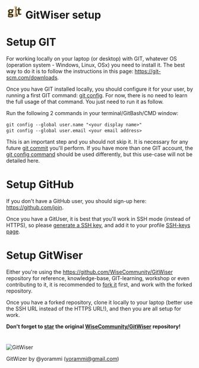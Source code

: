 # ![GitWiser](../../resources/images/GitWiser-logo-smaller.png) GitWiser setup

# Setup GIT
For working locally on your laptop (or desktop) with GIT, whatever OS (operation system - Windows, Linux, OSx) you need to install it. The best way to do it is to follow the instructions in this page: https://git-scm.com/downloads.

Once you have GIT installed locally, you should configure it for your user, by running a first GIT command: [git config](../../git/commands/git-config.md). For now, there is no need to learn the full usage of that command. You just need to run it as follow.

Run the following 2 commands in your terminal/GitBash/CMD window:
```
git config --global user.name "<your display name>"
git config --global user.email <your email address>
```

This is an important step and you should not skip it. It is necessary for any future [git commit](../../git/commands/git-commit.md) you'll perform. If you have more than one GIT account, the [git config command](../../git/commands/git-config.md) should be used differently, but this use-case will not be detailed here.

# Setup GitHub
If you don't have a GitHub user, you should sign-up here: https://github.com/join.

Once you have a GitUser, it is best that you'll work in SSH mode (instead of HTTPS), so please [generate a SSH key](https://help.github.com/en/github/authenticating-to-github/checking-for-existing-ssh-keys), and add it to your profile [SSH-keys page](https://help.github.com/en/github/authenticating-to-github/adding-a-new-ssh-key-to-your-github-account).

# Setup GitWiser
Either you're using the https://github.com/WiseCommunity/GitWiser repository for reference, knowledge-base, GIT-learning, workshop or even contributing to it, it is recommended to [fork it](https://help.github.com/en/github/getting-started-with-github/fork-a-repo) first, and work with the forked repository.

Once you have a forked repository, clone it locally to your laptop (better use the SSH URL instead of the HTTPS URL!), and then you are all setup for work.

**Don't forget to [star](https://help.github.com/en/github/getting-started-with-github/saving-repositories-with-stars) the original [WiseCommunity/GitWiser](https://github.com/WiseCommunity/GitWiser) repository!**
#
![GitWiser](../../resources/images/GitWiser-logo.png)

GitWizer by @yorammi (yorammi@gmail.com)
